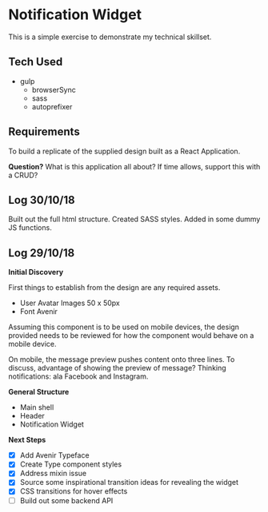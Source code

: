 # Notification Widget

This is a simple exercise to demonstrate my technical skillset.

## Tech Used

- gulp
  - browserSync
  - sass
  - autoprefixer

## Requirements
To build a replicate of the supplied design built as a React Application.

**Question?**
What is this application all about?
If time allows, support this with a CRUD?

## Log 30/10/18
Built out the full html structure. Created SASS styles. Added in some dummy JS functions.

## Log 29/10/18

**Initial Discovery**

First things to establish from the design are any required assets.

- User Avatar Images 50 x 50px
- Font Avenir

Assuming this component is to be used on mobile devices, the design provided needs
to be reviewed for how the component would behave on a mobile device.

On mobile, the message preview pushes content onto three lines.
To discuss, advantage of showing the preview of message?
Thinking notifications: ala Facebook and Instagram.

**General Structure**

- Main shell
- Header
- Notification Widget

**Next Steps**

- [x] Add Avenir Typeface
- [x] Create Type component styles
- [x] Address mixin issue
- [x] Source some inspirational transition ideas for revealing the widget
- [x] CSS transitions for hover effects
- [ ] Build out some backend API
